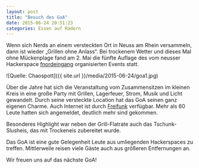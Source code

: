 ```yaml
---
layout: post
title: "Besuch des GoA"
date: 2015-06-24 20:51:23
categories: Essen auf Rädern
---
```

Wenn sich Nerds an einem versteckten Ort in Neuss am Rhein versammeln, dann ist wieder „Grillen ohne Anlass“. Bei trockenem Wetter und dieses Mal ohne Mückenplage fand am 2. Mai die fünfte Auflage des vom neusser Hackerspace [fnordeingang](https://wwww.fnordeingang.de) organisierten Events statt.

![Quelle: Chaospott]({{ site.url }}/media/2015-06-24/goa1.jpg)

Über die Jahre hat sich die Veranstaltung vom Zusammensitzen im kleinen Kreis in eine große Party mit Grillen, Lagerfeuer, Strom, Musik und Licht gewandelt. Durch seine versteckte Location hat das GoA seinen ganz eigenen Charme. Auch Internet ist durch [Freifunk](https://www.freifunk-rheinland.de) verfügbar. Mehr als 60 Leute hatten sich angemeldet, deutlich mehr sind gekommen.

Besonderes Highlight war neben der Grill-Flatrate auch das Tschunk-Slusheis, das mit Trockeneis zubereitet wurde.

Das GoA ist eine gute Gelegenheit Leute aus umliegenden Hackerspaces zu treffen. Mittlerweile reisen viele Gäste auch aus größeren Entfernungen an.

Wir freuen uns auf das nächste GoA!